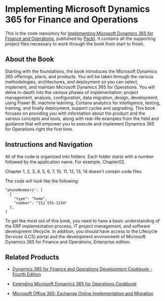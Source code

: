 # Implementing Microsoft Dynamics 365 for Finance and Operations
This is the code repository for [Implementing Microsoft Dynamics 365 for Finance and Operations](https://www.packtpub.com/big-data-and-business-intelligence/implementing-microsoft-dynamics-365-operations?utm_source=github&utm_medium=repository&utm_campaign=9781787283336), published by [Packt](https://www.packtpub.com/?utm_source=github). It contains all the supporting project files necessary to work through the book from start to finish.
## About the Book
Starting with the foundations, the book introduces the Microsoft Dynamics 365 offerings, plans, and products. You will be taken through the various methodologies, architectures, and deployment so you can select, implement, and maintain Microsoft Dynamics 365 for Operations. You will delve in-depth into the various phases of implementation: project management, analysis, configuration, data migration, design, development, using Power BI, machine learning, Cortana analytics for intelligence, testing, training, and finally deployment, support cycles and upgrading. This book focuses on providing you with information about the product and the various concepts and tools, along with real-life examples from the field and guidance that will empower you to execute and implement Dynamics 365 for Operations right the first time.
## Instructions and Navigation
All of the code is organized into folders. Each folder starts with a number followed by the application name. For example, Chapter02.

Chapter 1, 2, 3, 4, 5, 6, 7, 10, 11, 12, 13, 14 doesn't contain code files.

The code will look like the following:
```
"phoneNumbers": [
  {
    "type": "home",
    "number": "212 555-1234"
  },
]
```

To get the most out of this book, you need to have a basic understanding of the ERP implementation process, IT project management, and software development lifecycle. In addition, you should have access to the Lifecycle Services (LCS) portal and the development environment of Microsoft Dynamics 365 for Finance and Operations, Enterprise edition.

## Related Products
* [Dynamics 365 for Finance and Operations Development Cookbook - Fourth Edition](https://www.packtpub.com/application-development/dynamics-365-operations-development-cookbook-fourth-edition?utm_source=github&utm_medium=repository&utm_campaign=9781786468864)

* [Extending Microsoft Dynamics 365 for Operations Cookbook](https://www.packtpub.com/application-development/extending-microsoft-dynamics-365-operations-cookbook?utm_source=github&utm_medium=repository&utm_campaign=9781786467133)

* [Microsoft Office 365: Exchange Online Implementation and Migration](https://www.packtpub.com/hardware-and-creative/microsoft-office-365-exchange-online-implementation-and-migration?utm_source=github&utm_medium=repository&utm_campaign=9781849685863)

